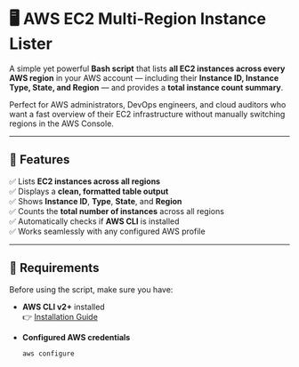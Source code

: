 # 🖥️ AWS EC2 Multi-Region Instance Lister

A simple yet powerful **Bash script** that lists **all EC2 instances across every AWS region** in your AWS account — including their **Instance ID, Instance Type, State, and Region** — and provides a **total instance count summary**.  

Perfect for AWS administrators, DevOps engineers, and cloud auditors who want a fast overview of their EC2 infrastructure without manually switching regions in the AWS Console.

---

## 🚀 Features

✅ Lists **EC2 instances across all regions**  
✅ Displays a **clean, formatted table output**  
✅ Shows **Instance ID**, **Type**, **State**, and **Region**  
✅ Counts the **total number of instances** across all regions  
✅ Automatically checks if **AWS CLI** is installed  
✅ Works seamlessly with any configured AWS profile  

---

## 🧰 Requirements

Before using the script, make sure you have:

- **AWS CLI v2+** installed  
  👉 [Installation Guide](https://docs.aws.amazon.com/cli/latest/userguide/getting-started-install.html)

- **Configured AWS credentials**  
  ```bash
  aws configure

